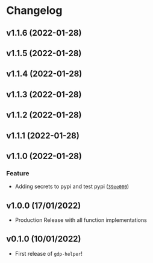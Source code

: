 # Changelog

<!--next-version-placeholder-->

## v1.1.6 (2022-01-28)


## v1.1.5 (2022-01-28)


## v1.1.4 (2022-01-28)


## v1.1.3 (2022-01-28)


## v1.1.2 (2022-01-28)


## v1.1.1 (2022-01-28)


## v1.1.0 (2022-01-28)
### Feature
* Adding secrets to pypi and test pypi ([`39ee000`](https://github.com/UBC-MDS/gdphelper/commit/39ee0006d9f1a42e1fb67d40332ff0d98287591c))

## v1.0.0 (17/01/2022)

- Production Release with all function implementations

## v0.1.0 (10/01/2022)

- First release of `gdp-helper`!
